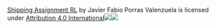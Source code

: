 [Shipping Assignment RL](https://github.com/jotaporras/shipping_assignment_rl_gcn) by <span property="cc:attributionName">Javier Fabio Porras Valenzuela</span> is licensed under [Attribution 4.0 International![](https://mirrors.creativecommons.org/presskit/icons/cc.svg?ref=chooser-v1)![](https://mirrors.creativecommons.org/presskit/icons/by.svg?ref=chooser-v1)](http://creativecommons.org/licenses/by/4.0/?ref=chooser-v1)